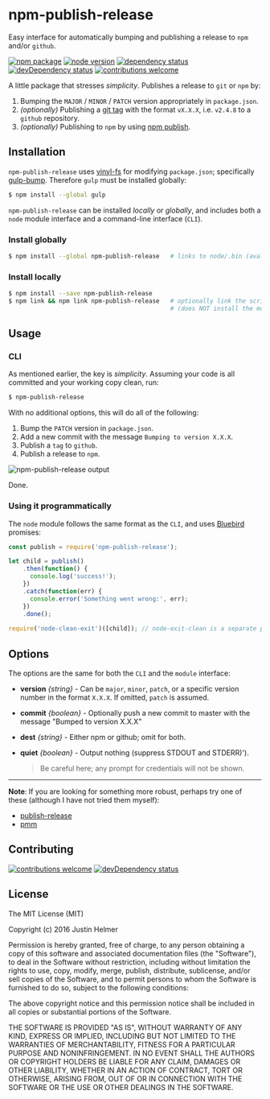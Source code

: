 # npm-publish-release
Easy interface for automatically bumping and publishing a release to `npm` and/or `github`.

[![npm package](https://badge.fury.io/js/npm-publish-release.svg)](https://www.npmjs.com/package/npm-publish-release)
[![node version](https://img.shields.io/node/v/npm-publish-release.svg?style=flat)](http://nodejs.org/download/)
[![dependency status](https://david-dm.org/justinhelmer/npm-publish-release.svg)](https://github.com/justinhelmer/npm-publish-release)
[![devDependency status](https://david-dm.org/justinhelmer/npm-publish-release/dev-status.svg)](https://github.com/justinhelmer/npm-publish-release#info=devDependencies)
[![contributions welcome](https://img.shields.io/badge/contributions-welcome-brightgreen.svg?style=flat)](https://github.com/justinhelmer/npm-publish-release/issues)

A little package that stresses _simplicity_. Publishes a release to `git` or `npm` by:

1. Bumping the `MAJOR` / `MINOR` / `PATCH` version appropriately in `package.json`.
2. _(optionally)_ Publishing a [git tag](https://git-scm.com/book/en/v2/Git-Basics-Tagging) with the format `vX.X.X`, i.e. `v2.4.8` to a `github` repository.
3. _(optionally)_ Publishing to `npm` by using [npm publish](https://docs.npmjs.com/cli/publish).

## Installation

`npm-publish-release` uses [vinyl-fs](https://github.com/gulpjs/vinyl-fs) for modifying `package.json`; specifically [gulp-bump](https://www.npmjs.com/package/gulp-bump).
Therefore `gulp` must be installed globally:

```bash
$ npm install --global gulp
```

`npm-publish-release` can be installed _locally_ or _globally_, and includes both a `node` module interface and a command-line interface (`CLI`).

### Install globally

```bash
$ npm install --global npm-publish-release   # links to node/.bin (avalable everywhere) 
```

### Install locally

```bash
$ npm install --save npm-publish-release
$ npm link && npm link npm-publish-release   # optionally link the script to node/.bin
                                             # (does NOT install the module globally)
```

## Usage

### CLI

As mentioned earlier, the key is _simplicity_. Assuming your code is all committed and your working copy clean, run:

```bash
$ npm-publish-release
```

With no additional options, this will do all of the following:

1. Bump the `PATCH` version in `package.json`.
2. Add a new commit with the message `Bumping to version X.X.X`.
3. Publish a `tag` to `github`.
4. Publish a release to `npm`.

![npm-publish-release output](https://raw.github.com/justinhelmer/npm-publish-release/master/npr.jpg)

Done.

### Using it programmatically

The `node` module follows the same format as the `CLI`, and uses [Bluebird](https://github.com/petkaantonov/bluebird) promises:

```js
const publish = require('npm-publish-release');

let child = publish()
    .then(function() {
      console.log('success!');
    })
    .catch(function(err) {
      console.error('Something went wrong:', err);
    })
    .done();
    
require('node-clean-exit')([child]); // node-exit-clean is a separate project
```

## Options

The options are the same for both the `CLI` and the `module` interface:

- **version** _{string}_ - Can be `major`, `minor`, `patch`, or a specific version number in the format `X.X.X`. If omitted, `patch` is assumed.
- **commit** _{boolean}_ - Optionally push a new commit to master with the message "Bumped to version X.X.X"
- **dest** _{string}_ - Either npm or github; omit for both.
- **quiet** _{boolean}_ - Output nothing (suppress STDOUT and STDERR)').

  > Be careful here; any prompt for credentials will not be shown.

-----

**Note**: If you are looking for something more robust, perhaps try one of these (although I have not tried them myself):
 
- [publish-release](https://github.com/remixz/publish-release)
- [pmm](https://github.com/d4rkr00t/pmm)

## Contributing

[![contributions welcome](https://img.shields.io/badge/contributions-welcome-brightgreen.svg?style=flat)](https://github.com/justinhelmer/npm-publish-release/issues)
[![devDependency status](https://david-dm.org/justinhelmer/npm-publish-release/dev-status.svg)](https://github.com/justinhelmer/npm-publish-release#info=devDependencies)

## License

The MIT License (MIT)

Copyright (c) 2016 Justin Helmer

Permission is hereby granted, free of charge, to any person obtaining a copy
of this software and associated documentation files (the "Software"), to deal
in the Software without restriction, including without limitation the rights
to use, copy, modify, merge, publish, distribute, sublicense, and/or sell
copies of the Software, and to permit persons to whom the Software is
furnished to do so, subject to the following conditions:

The above copyright notice and this permission notice shall be included in all
copies or substantial portions of the Software.

THE SOFTWARE IS PROVIDED "AS IS", WITHOUT WARRANTY OF ANY KIND, EXPRESS OR
IMPLIED, INCLUDING BUT NOT LIMITED TO THE WARRANTIES OF MERCHANTABILITY,
FITNESS FOR A PARTICULAR PURPOSE AND NONINFRINGEMENT. IN NO EVENT SHALL THE
AUTHORS OR COPYRIGHT HOLDERS BE LIABLE FOR ANY CLAIM, DAMAGES OR OTHER
LIABILITY, WHETHER IN AN ACTION OF CONTRACT, TORT OR OTHERWISE, ARISING FROM,
OUT OF OR IN CONNECTION WITH THE SOFTWARE OR THE USE OR OTHER DEALINGS IN THE
SOFTWARE.
